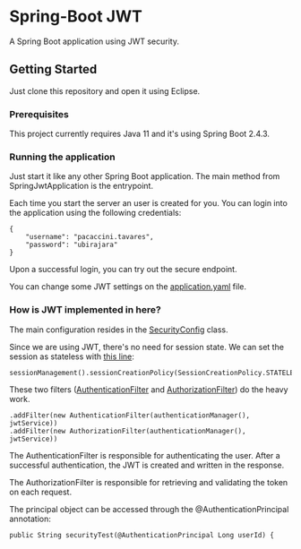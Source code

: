 # Spring-Boot JWT

A Spring Boot application using JWT security.

## Getting Started

Just clone this repository and open it using Eclipse.

### Prerequisites

This project currently requires Java 11 and it's using Spring Boot 2.4.3.

### Running the application

Just start it like any other Spring Boot application. The main method from SpringJwtApplication is the entrypoint.

Each time you start the server an user is created for you. You can login into the application using the following credentials:
```
{
    "username": "pacaccini.tavares",
    "password": "ubirajara"
}
```
Upon a successful login, you can try out the secure endpoint.

You can change some JWT settings on the [application.yaml](https://github.com/felipeAndrade0918/spring-boot-jwt/blob/master/src/main/resources/application.yaml) file.

### How is JWT implemented in here?

The main configuration resides in the [SecurityConfig](https://github.com/felipeAndrade0918/spring-boot-jwt/blob/master/src/main/java/com/felipeandrade0918/springjwt/config/security/SecurityConfig.java) class.

Since we are using JWT, there's no need for session state. We can set the session as stateless with [this line](https://github.com/felipeAndrade0918/spring-boot-jwt/blob/master/src/main/java/com/felipeandrade0918/springjwt/config/security/SecurityConfig.java#L53):
```
sessionManagement().sessionCreationPolicy(SessionCreationPolicy.STATELESS)
```

These two filters ([AuthenticationFilter](https://github.com/felipeAndrade0918/spring-boot-jwt/blob/master/src/main/java/com/felipeandrade0918/springjwt/config/security/filter/AuthenticationFilter.java) and [AuthorizationFilter](https://github.com/felipeAndrade0918/spring-boot-jwt/blob/master/src/main/java/com/felipeandrade0918/springjwt/config/security/filter/AuthorizationFilter.java)) do the heavy work.
```
.addFilter(new AuthenticationFilter(authenticationManager(), jwtService))
.addFilter(new AuthorizationFilter(authenticationManager(), jwtService))
```

The AuthenticationFilter is responsible for authenticating the user. After a successful authentication, the JWT is created and written in the response.

The AuthorizationFilter is responsible for retrieving and validating the token on each request.

The principal object can be accessed through the @AuthenticationPrincipal annotation:
```
public String securityTest(@AuthenticationPrincipal Long userId) {
```
